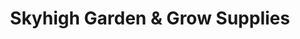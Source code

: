 ---
title: "Skyhigh Garden & Grow Supplies"
url: /canyonville/skyhigh-garden-und-grow-supplies/
shop: Garten-Center
---